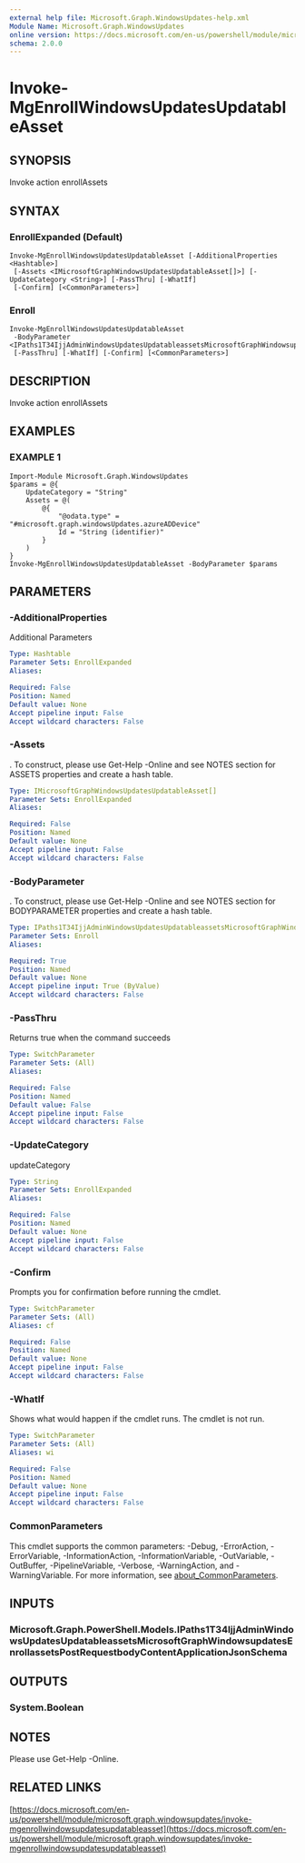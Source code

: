 ```yaml
---
external help file: Microsoft.Graph.WindowsUpdates-help.xml
Module Name: Microsoft.Graph.WindowsUpdates
online version: https://docs.microsoft.com/en-us/powershell/module/microsoft.graph.windowsupdates/invoke-mgenrollwindowsupdatesupdatableasset
schema: 2.0.0
---
```


# Invoke-MgEnrollWindowsUpdatesUpdatableAsset

## SYNOPSIS
Invoke action enrollAssets

## SYNTAX

### EnrollExpanded (Default)
```
Invoke-MgEnrollWindowsUpdatesUpdatableAsset [-AdditionalProperties <Hashtable>]
 [-Assets <IMicrosoftGraphWindowsUpdatesUpdatableAsset[]>] [-UpdateCategory <String>] [-PassThru] [-WhatIf]
 [-Confirm] [<CommonParameters>]
```

### Enroll
```
Invoke-MgEnrollWindowsUpdatesUpdatableAsset
 -BodyParameter <IPaths1T34IjjAdminWindowsUpdatesUpdatableassetsMicrosoftGraphWindowsupdatesEnrollassetsPostRequestbodyContentApplicationJsonSchema>
 [-PassThru] [-WhatIf] [-Confirm] [<CommonParameters>]
```

## DESCRIPTION
Invoke action enrollAssets

## EXAMPLES

### EXAMPLE 1
```
Import-Module Microsoft.Graph.WindowsUpdates
$params = @{
	UpdateCategory = "String"
	Assets = @(
		@{
			"@odata.type" = "#microsoft.graph.windowsUpdates.azureADDevice"
			Id = "String (identifier)"
		}
	)
}
Invoke-MgEnrollWindowsUpdatesUpdatableAsset -BodyParameter $params
```

## PARAMETERS

### -AdditionalProperties
Additional Parameters

```yaml
Type: Hashtable
Parameter Sets: EnrollExpanded
Aliases:

Required: False
Position: Named
Default value: None
Accept pipeline input: False
Accept wildcard characters: False
```

### -Assets
.
To construct, please use Get-Help -Online and see NOTES section for ASSETS properties and create a hash table.

```yaml
Type: IMicrosoftGraphWindowsUpdatesUpdatableAsset[]
Parameter Sets: EnrollExpanded
Aliases:

Required: False
Position: Named
Default value: None
Accept pipeline input: False
Accept wildcard characters: False
```

### -BodyParameter
.
To construct, please use Get-Help -Online and see NOTES section for BODYPARAMETER properties and create a hash table.

```yaml
Type: IPaths1T34IjjAdminWindowsUpdatesUpdatableassetsMicrosoftGraphWindowsupdatesEnrollassetsPostRequestbodyContentApplicationJsonSchema
Parameter Sets: Enroll
Aliases:

Required: True
Position: Named
Default value: None
Accept pipeline input: True (ByValue)
Accept wildcard characters: False
```

### -PassThru
Returns true when the command succeeds

```yaml
Type: SwitchParameter
Parameter Sets: (All)
Aliases:

Required: False
Position: Named
Default value: False
Accept pipeline input: False
Accept wildcard characters: False
```

### -UpdateCategory
updateCategory

```yaml
Type: String
Parameter Sets: EnrollExpanded
Aliases:

Required: False
Position: Named
Default value: None
Accept pipeline input: False
Accept wildcard characters: False
```

### -Confirm
Prompts you for confirmation before running the cmdlet.

```yaml
Type: SwitchParameter
Parameter Sets: (All)
Aliases: cf

Required: False
Position: Named
Default value: None
Accept pipeline input: False
Accept wildcard characters: False
```

### -WhatIf
Shows what would happen if the cmdlet runs.
The cmdlet is not run.

```yaml
Type: SwitchParameter
Parameter Sets: (All)
Aliases: wi

Required: False
Position: Named
Default value: None
Accept pipeline input: False
Accept wildcard characters: False
```

### CommonParameters
This cmdlet supports the common parameters: -Debug, -ErrorAction, -ErrorVariable, -InformationAction, -InformationVariable, -OutVariable, -OutBuffer, -PipelineVariable, -Verbose, -WarningAction, and -WarningVariable. For more information, see [about_CommonParameters](http://go.microsoft.com/fwlink/?LinkID=113216).

## INPUTS

### Microsoft.Graph.PowerShell.Models.IPaths1T34IjjAdminWindowsUpdatesUpdatableassetsMicrosoftGraphWindowsupdatesEnrollassetsPostRequestbodyContentApplicationJsonSchema
## OUTPUTS

### System.Boolean
## NOTES
Please use Get-Help -Online.

## RELATED LINKS

[https://docs.microsoft.com/en-us/powershell/module/microsoft.graph.windowsupdates/invoke-mgenrollwindowsupdatesupdatableasset](https://docs.microsoft.com/en-us/powershell/module/microsoft.graph.windowsupdates/invoke-mgenrollwindowsupdatesupdatableasset)

